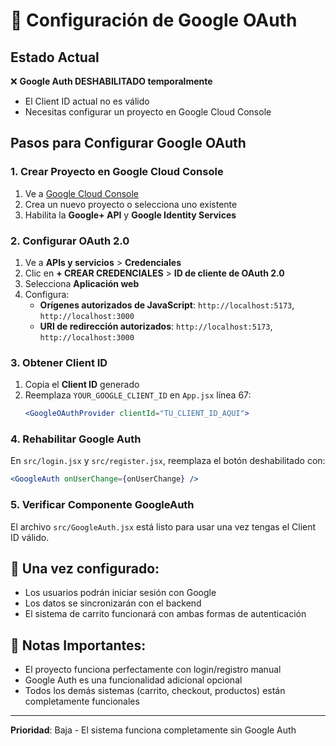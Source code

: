 # 🔑 Configuración de Google OAuth

## Estado Actual
❌ **Google Auth DESHABILITADO temporalmente**
- El Client ID actual no es válido
- Necesitas configurar un proyecto en Google Cloud Console

## Pasos para Configurar Google OAuth

### 1. Crear Proyecto en Google Cloud Console
1. Ve a [Google Cloud Console](https://console.cloud.google.com/)
2. Crea un nuevo proyecto o selecciona uno existente
3. Habilita la **Google+ API** y **Google Identity Services**

### 2. Configurar OAuth 2.0
1. Ve a **APIs y servicios** > **Credenciales**
2. Clic en **+ CREAR CREDENCIALES** > **ID de cliente de OAuth 2.0**
3. Selecciona **Aplicación web**
4. Configura:
   - **Orígenes autorizados de JavaScript**: `http://localhost:5173`, `http://localhost:3000`
   - **URI de redirección autorizados**: `http://localhost:5173`, `http://localhost:3000`

### 3. Obtener Client ID
1. Copia el **Client ID** generado
2. Reemplaza `YOUR_GOOGLE_CLIENT_ID` en `App.jsx` línea 67:
   ```jsx
   <GoogleOAuthProvider clientId="TU_CLIENT_ID_AQUI">
   ```

### 4. Rehabilitar Google Auth
En `src/login.jsx` y `src/register.jsx`, reemplaza el botón deshabilitado con:
```jsx
<GoogleAuth onUserChange={onUserChange} />
```

### 5. Verificar Componente GoogleAuth
El archivo `src/GoogleAuth.jsx` está listo para usar una vez tengas el Client ID válido.

## 🚀 Una vez configurado:
- Los usuarios podrán iniciar sesión con Google
- Los datos se sincronizarán con el backend
- El sistema de carrito funcionará con ambas formas de autenticación

## 📝 Notas Importantes:
- El proyecto funciona perfectamente con login/registro manual
- Google Auth es una funcionalidad adicional opcional
- Todos los demás sistemas (carrito, checkout, productos) están completamente funcionales

---
**Prioridad**: Baja - El sistema funciona completamente sin Google Auth
